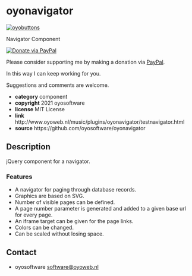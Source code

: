 # oyonavigator
<a href="http://oyoweb.nl/music/plugins/oyonavigator/testnavigator.html" target="_blank">
  <img src="http://oyoweb.nl/music/plugins/oyonavigator/oyonavigator.jpg" alt="oyobuttons">
</a>
<p>Navigator Component</p>
<a href="https://www.paypal.com/cgi-bin/webscr?cmd=_donations&amp;currency_code=EUR&amp;business=software@oyoweb.nl&amp;item_name=donation%20for%20oyonavigator" rel="nofollow">
  <img src="https://www.paypalobjects.com/en_US/i/btn/btn_donate_LG.gif" alt="Donate via PayPal" style="max-width: 100%;vertical-align: top">
</a>
<div>
<p style="max-width: 100%;vertical-align: middle">Please consider supporting me by making a donation via <a href="https://www.paypal.com/cgi-bin/webscr?cmd=_donations&amp;currency_code=EUR&amp;business=software@oyoweb.nl&amp;item_name=donation%20for%20oyonavigator" rel="nofollow">PayPal</a>.</p>
<p>In this way I can keep working for you.</p>
<p>Suggestions and comments are welcome.</p>
</div>
<ul>
  <li><strong>category</strong> component</li>
  <li><strong>copyright</strong> 2021 oyosoftware </li>
  <li><strong>license</strong> MIT License</li>
  <li><strong>link</strong> http://www.oyoweb.nl/music/plugins/oyonavigator/testnavigator.html</li>
  <li><strong>source</strong> https://github.com/oyosoftware/oyonavigator</li>
</ul>
<h2>Description</h2>
<p>jQuery component for a navigator.</p>
<h3>Features</h3>
<ul>
  <li>A navigator for paging through database records.</li>
  <li>Graphics are based on SVG.</li>
  <li>Number of visible pages can be defined.</li>
  <li>A page number parameter is generated and added to a given base url for every page.</li>
  <li>An iframe target can be given for the page links.</li>
  <li>Colors can be changed.</li>
  <li>Can be scaled without losing space.</li>
</ul>
<h2>Contact</h2>
<ul>
<li>oyosoftware <a href="mailto:software@oyoweb.nl">software@oyoweb.nl</a></li>
</ul>

